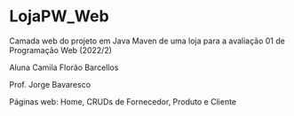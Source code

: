 # LojaPW_Web
Camada web do projeto em Java Maven de uma loja para a avaliação 01 de Programação Web (2022/2)

Aluna Camila Florão Barcellos

Prof. Jorge Bavaresco

Páginas web: Home, CRUDs de Fornecedor, Produto e Cliente
